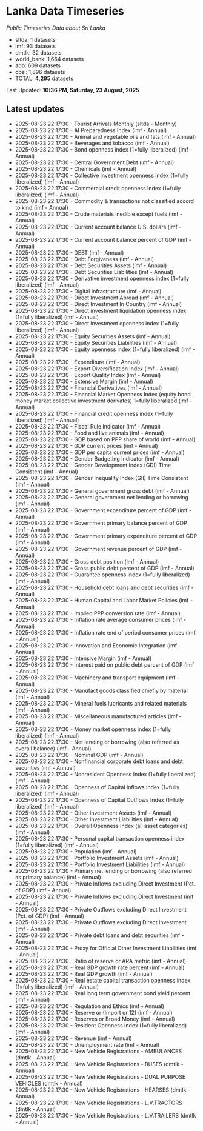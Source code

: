 # Lanka Data Timeseries
*Public Timeseries Data about Sri Lanka*

* sltda: 1 datasets
* imf: 93 datasets
* dmtlk: 32 datasets
* world_bank: 1,664 datasets
* adb: 609 datasets
* cbsl: 1,896 datasets
* TOTAL: **4,295** datasets

Last Updated: **10:36 PM, Saturday, 23 August, 2025**

## Latest updates

* 2025-08-23 22:17:30 - Tourist Arrivals Monthly (sltda - Monthly)
* 2025-08-23 22:17:30 - AI Preparedness Index (imf - Annual)
* 2025-08-23 22:17:30 - Animal and vegetable oils and fats (imf - Annual)
* 2025-08-23 22:17:30 - Beverages and tobacco (imf - Annual)
* 2025-08-23 22:17:30 - Bond openness index (1=fully liberalized) (imf - Annual)
* 2025-08-23 22:17:30 - Central Government Debt (imf - Annual)
* 2025-08-23 22:17:30 - Chemicals (imf - Annual)
* 2025-08-23 22:17:30 - Collective investment openness index (1=fully liberalized) (imf - Annual)
* 2025-08-23 22:17:30 - Commercial credit openness index (1=fully liberalized) (imf - Annual)
* 2025-08-23 22:17:30 - Commodity & transactions not classified accord to kind (imf - Annual)
* 2025-08-23 22:17:30 - Crude materials inedible except fuels (imf - Annual)
* 2025-08-23 22:17:30 - Current account balance U.S. dollars (imf - Annual)
* 2025-08-23 22:17:30 - Current account balance percent of GDP (imf - Annual)
* 2025-08-23 22:17:30 - DEBT (imf - Annual)
* 2025-08-23 22:17:30 - Debt Forgiveness (imf - Annual)
* 2025-08-23 22:17:30 - Debt Securities Assets (imf - Annual)
* 2025-08-23 22:17:30 - Debt Securities Liabilities (imf - Annual)
* 2025-08-23 22:17:30 - Derivative investment openness index (1=fully liberalized) (imf - Annual)
* 2025-08-23 22:17:30 - Digital Infrastructure (imf - Annual)
* 2025-08-23 22:17:30 - Direct Investment Abroad (imf - Annual)
* 2025-08-23 22:17:30 - Direct Investment In Country (imf - Annual)
* 2025-08-23 22:17:30 - Direct investment liquidation openness index (1=fully liberalized) (imf - Annual)
* 2025-08-23 22:17:30 - Direct investment openness index (1=fully liberalized) (imf - Annual)
* 2025-08-23 22:17:30 - Equity Securities Assets (imf - Annual)
* 2025-08-23 22:17:30 - Equity Securities Liabilities (imf - Annual)
* 2025-08-23 22:17:30 - Equity openness index (1=fully liberalized) (imf - Annual)
* 2025-08-23 22:17:30 - Expenditure (imf - Annual)
* 2025-08-23 22:17:30 - Export Diversification Index (imf - Annual)
* 2025-08-23 22:17:30 - Export Quality Index (imf - Annual)
* 2025-08-23 22:17:30 - Extensive Margin (imf - Annual)
* 2025-08-23 22:17:30 - Financial Derivatives (imf - Annual)
* 2025-08-23 22:17:30 - Financial Market Openness Index (equity bond money market collective investment derivates) 1=fully liberalized (imf - Annual)
* 2025-08-23 22:17:30 - Financial credit openness index (1=fully liberalized) (imf - Annual)
* 2025-08-23 22:17:30 - Fiscal Rule Indicator (imf - Annual)
* 2025-08-23 22:17:30 - Food and live animals (imf - Annual)
* 2025-08-23 22:17:30 - GDP based on PPP share of world (imf - Annual)
* 2025-08-23 22:17:30 - GDP current prices (imf - Annual)
* 2025-08-23 22:17:30 - GDP per capita current prices (imf - Annual)
* 2025-08-23 22:17:30 - Gender Budgeting Indicator (imf - Annual)
* 2025-08-23 22:17:30 - Gender Development Index (GDI) Time Consistent (imf - Annual)
* 2025-08-23 22:17:30 - Gender Inequality Index (GII) Time Consistent (imf - Annual)
* 2025-08-23 22:17:30 - General government gross debt (imf - Annual)
* 2025-08-23 22:17:30 - General government net lending or borrowing (imf - Annual)
* 2025-08-23 22:17:30 - Government expenditure percent of GDP (imf - Annual)
* 2025-08-23 22:17:30 - Government primary balance percent of GDP (imf - Annual)
* 2025-08-23 22:17:30 - Government primary expenditure percent of GDP (imf - Annual)
* 2025-08-23 22:17:30 - Government revenue percent of GDP (imf - Annual)
* 2025-08-23 22:17:30 - Gross debt position (imf - Annual)
* 2025-08-23 22:17:30 - Gross public debt percent of GDP (imf - Annual)
* 2025-08-23 22:17:30 - Guarantee openness index (1=fully liberalized) (imf - Annual)
* 2025-08-23 22:17:30 - Household debt loans and debt securities (imf - Annual)
* 2025-08-23 22:17:30 - Human Capital and Labor Market Policies (imf - Annual)
* 2025-08-23 22:17:30 - Implied PPP conversion rate (imf - Annual)
* 2025-08-23 22:17:30 - Inflation rate average consumer prices (imf - Annual)
* 2025-08-23 22:17:30 - Inflation rate end of period consumer prices (imf - Annual)
* 2025-08-23 22:17:30 - Innovation and Economic Integration (imf - Annual)
* 2025-08-23 22:17:30 - Intensive Margin (imf - Annual)
* 2025-08-23 22:17:30 - Interest paid on public debt percent of GDP (imf - Annual)
* 2025-08-23 22:17:30 - Machinery and transport equipment (imf - Annual)
* 2025-08-23 22:17:30 - Manufact goods classified chiefly by material (imf - Annual)
* 2025-08-23 22:17:30 - Mineral fuels lubricants and related materials (imf - Annual)
* 2025-08-23 22:17:30 - Miscellaneous manufactured articles (imf - Annual)
* 2025-08-23 22:17:30 - Money market openness index (1=fully liberalized) (imf - Annual)
* 2025-08-23 22:17:30 - Net lending or borrowing (also referred as overall balance) (imf - Annual)
* 2025-08-23 22:17:30 - Nominal GDP (imf - Annual)
* 2025-08-23 22:17:30 - Nonfinancial corporate debt loans and debt securities (imf - Annual)
* 2025-08-23 22:17:30 - Nonresident Openness Index (1=fully liberalized) (imf - Annual)
* 2025-08-23 22:17:30 - Openness of Capital Inflows Index (1=fully liberalized) (imf - Annual)
* 2025-08-23 22:17:30 - Openness of Capital Outflows Index (1=fully liberalized) (imf - Annual)
* 2025-08-23 22:17:30 - Other Investment Assets (imf - Annual)
* 2025-08-23 22:17:30 - Other Investment Liabilities (imf - Annual)
* 2025-08-23 22:17:30 - Overall Openness Index (all asset categories) (imf - Annual)
* 2025-08-23 22:17:30 - Personal capital transaction openness index (1=fully liberalized) (imf - Annual)
* 2025-08-23 22:17:30 - Population (imf - Annual)
* 2025-08-23 22:17:30 - Portfolio Investment Assets (imf - Annual)
* 2025-08-23 22:17:30 - Portfolio Investment Liabilities (imf - Annual)
* 2025-08-23 22:17:30 - Primary net lending or borrowing (also referred as primary balance) (imf - Annual)
* 2025-08-23 22:17:30 - Private Inflows excluding Direct Investment (Pct. of GDP) (imf - Annual)
* 2025-08-23 22:17:30 - Private Inflows excluding Direct Investment (imf - Annual)
* 2025-08-23 22:17:30 - Private Outflows excluding Direct Investment (Pct. of GDP) (imf - Annual)
* 2025-08-23 22:17:30 - Private Outflows excluding Direct Investment (imf - Annual)
* 2025-08-23 22:17:30 - Private debt loans and debt securities (imf - Annual)
* 2025-08-23 22:17:30 - Proxy for Official Other Investment Liabilities (imf - Annual)
* 2025-08-23 22:17:30 - Ratio of reserve or ARA metric (imf - Annual)
* 2025-08-23 22:17:30 - Real GDP growth rate percent (imf - Annual)
* 2025-08-23 22:17:30 - Real GDP growth (imf - Annual)
* 2025-08-23 22:17:30 - Real estate capital transaction openness index (1=fully liberalized) (imf - Annual)
* 2025-08-23 22:17:30 - Real long term government bond yield percent (imf - Annual)
* 2025-08-23 22:17:30 - Regulation and Ethics (imf - Annual)
* 2025-08-23 22:17:30 - Reserve or (Import or 12) (imf - Annual)
* 2025-08-23 22:17:30 - Reserves or Broad Money (imf - Annual)
* 2025-08-23 22:17:30 - Resident Openness Index (1=fully liberalized) (imf - Annual)
* 2025-08-23 22:17:30 - Revenue (imf - Annual)
* 2025-08-23 22:17:30 - Unemployment rate (imf - Annual)
* 2025-08-23 22:17:30 - New Vehicle Registrations - AMBULANCES (dmtlk - Annual)
* 2025-08-23 22:17:30 - New Vehicle Registrations - BUSES (dmtlk - Annual)
* 2025-08-23 22:17:30 - New Vehicle Registrations - DUAL PURPOSE VEHICLES (dmtlk - Annual)
* 2025-08-23 22:17:30 - New Vehicle Registrations - HEARSES (dmtlk - Annual)
* 2025-08-23 22:17:30 - New Vehicle Registrations - L.V.TRACTORS (dmtlk - Annual)
* 2025-08-23 22:17:30 - New Vehicle Registrations - L.V.TRAILERS (dmtlk - Annual)